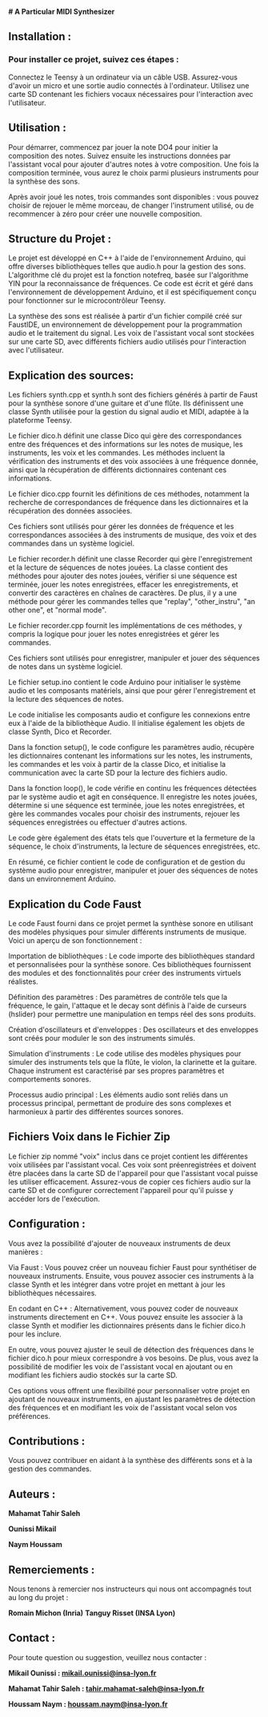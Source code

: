 **# A Particular MIDI Synthesizer**

## Installation :

### Pour installer ce projet, suivez ces étapes :

Connectez le Teensy à un ordinateur via un câble USB.
Assurez-vous d'avoir un micro et une sortie audio connectés à l'ordinateur.
Utilisez une carte SD contenant les fichiers vocaux nécessaires pour l'interaction avec l'utilisateur.

## Utilisation :

Pour démarrer, commencez par jouer la note DO4 pour initier la composition des notes. Suivez ensuite les instructions données par l'assistant vocal pour ajouter d'autres notes à votre composition. Une fois la composition terminée, vous aurez le choix parmi plusieurs instruments pour la synthèse des sons.

Après avoir joué les notes, trois commandes sont disponibles : vous pouvez choisir de rejouer le même morceau, de changer l'instrument utilisé, ou de recommencer à zéro pour créer une nouvelle composition.

## Structure du Projet :

Le projet est développé en C++ à l'aide de l'environnement Arduino, qui offre diverses bibliothèques telles que audio.h pour la gestion des sons. L'algorithme clé du projet est la fonction notefreq, basée sur l'algorithme YIN pour la reconnaissance de fréquences. Ce code est écrit et géré dans l'environnement de développement Arduino, et il est spécifiquement conçu pour fonctionner sur le microcontrôleur Teensy.

La synthèse des sons est réalisée à partir d'un fichier compilé créé sur FaustIDE, un environnement de développement pour la programmation audio et le traitement du signal. Les voix de l'assistant vocal sont stockées sur une carte SD, avec différents fichiers audio utilisés pour l'interaction avec l'utilisateur.

## Explication des sources: 

Les fichiers synth.cpp et synth.h sont des fichiers générés à partir de Faust pour la synthèse sonore d'une guitare et d'une flûte. Ils définissent une classe Synth utilisée pour la gestion du signal audio et MIDI, adaptée à la plateforme Teensy.

Le fichier dico.h définit une classe Dico qui gère des correspondances entre des fréquences et des informations sur les notes de musique, les instruments, les voix et les commandes. Les méthodes incluent la vérification des instruments et des voix associées à une fréquence donnée, ainsi que la récupération de différents dictionnaires contenant ces informations.

Le fichier dico.cpp fournit les définitions de ces méthodes, notamment la recherche de correspondances de fréquence dans les dictionnaires et la récupération des données associées.

Ces fichiers sont utilisés pour gérer les données de fréquence et les correspondances associées à des instruments de musique, des voix et des commandes dans un système logiciel.

Le fichier recorder.h définit une classe Recorder qui gère l'enregistrement et la lecture de séquences de notes jouées. La classe contient des méthodes pour ajouter des notes jouées, vérifier si une séquence est terminée, jouer les notes enregistrées, effacer les enregistrements, et convertir des caractères en chaînes de caractères. De plus, il y a une méthode pour gérer les commandes telles que "replay", "other_instru", "an other one", et "normal mode".

Le fichier recorder.cpp fournit les implémentations de ces méthodes, y compris la logique pour jouer les notes enregistrées et gérer les commandes.

Ces fichiers sont utilisés pour enregistrer, manipuler et jouer des séquences de notes dans un système logiciel.

Le fichier setup.ino contient le code Arduino pour initialiser le système audio et les composants matériels, ainsi que pour gérer l'enregistrement et la lecture des séquences de notes.

Le code initialise les composants audio et configure les connexions entre eux à l'aide de la bibliothèque Audio. Il initialise également les objets de classe Synth, Dico et Recorder.

Dans la fonction setup(), le code configure les paramètres audio, récupère les dictionnaires contenant les informations sur les notes, les instruments, les commandes et les voix à partir de la classe Dico, et initialise la communication avec la carte SD pour la lecture des fichiers audio.

Dans la fonction loop(), le code vérifie en continu les fréquences détectées par le système audio et agit en conséquence. Il enregistre les notes jouées, détermine si une séquence est terminée, joue les notes enregistrées, et gère les commandes vocales pour choisir des instruments, rejouer les séquences enregistrées ou effectuer d'autres actions.

Le code gère également des états tels que l'ouverture et la fermeture de la séquence, le choix d'instruments, la lecture de séquences enregistrées, etc.

En résumé, ce fichier contient le code de configuration et de gestion du système audio pour enregistrer, manipuler et jouer des séquences de notes dans un environnement Arduino.


## Explication du Code Faust

Le code Faust fourni dans ce projet permet la synthèse sonore en utilisant des modèles physiques pour simuler différents instruments de musique. Voici un aperçu de son fonctionnement :

Importation de bibliothèques : Le code importe des bibliothèques standard et personnalisées pour la synthèse sonore. Ces bibliothèques fournissent des modules et des fonctionnalités pour créer des instruments virtuels réalistes.

Définition des paramètres : Des paramètres de contrôle tels que la fréquence, le gain, l'attaque et le decay sont définis à l'aide de curseurs (hslider) pour permettre une manipulation en temps réel des sons produits.

Création d'oscillateurs et d'enveloppes : Des oscillateurs et des enveloppes sont créés pour moduler le son des instruments simulés. 

Simulation d'instruments : Le code utilise des modèles physiques pour simuler des instruments tels que la flûte, le violon, la clarinette et la guitare. Chaque instrument est caractérisé par ses propres paramètres et comportements sonores.

Processus audio principal : Les éléments audio sont reliés dans un processus principal, permettant de produire des sons complexes et harmonieux à partir des différentes sources sonores.

## Fichiers Voix dans le Fichier Zip

Le fichier zip nommé "voix" inclus dans ce projet contient les différentes voix utilisées par l'assistant vocal. Ces voix sont préenregistrées et doivent être placées dans la carte SD de l'appareil pour que l'assistant vocal puisse les utiliser efficacement. Assurez-vous de copier ces fichiers audio sur la carte SD et de configurer correctement l'appareil pour qu'il puisse y accéder lors de l'exécution.

## Configuration :

Vous avez la possibilité d'ajouter de nouveaux instruments de deux manières :

Via Faust : Vous pouvez créer un nouveau fichier Faust pour synthétiser de nouveaux instruments. Ensuite, vous pouvez associer ces instruments à la classe Synth et les intégrer dans votre projet en mettant à jour les bibliothèques nécessaires.

En codant en C++ : Alternativement, vous pouvez coder de nouveaux instruments directement en C++. Vous pouvez ensuite les associer à la classe Synth et modifier les dictionnaires présents dans le fichier dico.h pour les inclure.

En outre, vous pouvez ajuster le seuil de détection des fréquences dans le fichier dico.h pour mieux correspondre à vos besoins. De plus, vous avez la possibilité de modifier les voix de l'assistant vocal en ajoutant ou en modifiant les fichiers audio stockés sur la carte SD.

Ces options vous offrent une flexibilité pour personnaliser votre projet en ajoutant de nouveaux instruments, en ajustant les paramètres de détection des fréquences et en modifiant les voix de l'assistant vocal selon vos préférences.

## Contributions :

Vous pouvez contribuer en aidant à la synthèse des différents sons et à la gestion des commandes.

## Auteurs :

**Mahamat Tahir Saleh**

**Ounissi Mikail**

**Naym Houssam**

## Remerciements :

Nous tenons à remercier nos instructeurs qui nous ont accompagnés tout au long du projet :

**Romain Michon (Inria)**
**Tanguy Risset (INSA Lyon)**

## Contact :

Pour toute question ou suggestion, veuillez nous contacter :

**Mikail Ounissi : mikail.ounissi@insa-lyon.fr**

**Mahamat Tahir Saleh : tahir.mahamat-saleh@insa-lyon.fr**

**Houssam Naym : houssam.naym@insa-lyon.fr**
